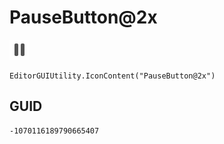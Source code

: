 # PauseButton@2x
![](/img/PauseButton@2x.png)

``` CSharp
EditorGUIUtility.IconContent("PauseButton@2x")
```
## GUID
```
-1070116189790665407
```
